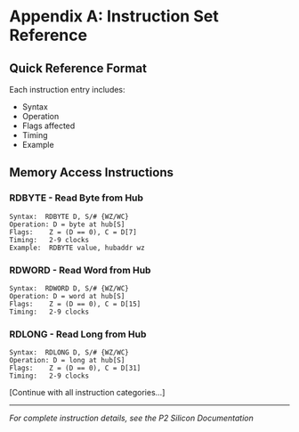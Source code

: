# Appendix A: Instruction Set Reference

## Quick Reference Format

Each instruction entry includes:
- Syntax
- Operation
- Flags affected
- Timing
- Example

## Memory Access Instructions

### RDBYTE - Read Byte from Hub
```
Syntax:  RDBYTE D, S/# {WZ/WC}
Operation: D = byte at hub[S]
Flags:    Z = (D == 0), C = D[7]
Timing:   2-9 clocks
Example:  RDBYTE value, hubaddr wz
```

### RDWORD - Read Word from Hub
```
Syntax:  RDWORD D, S/# {WZ/WC}
Operation: D = word at hub[S]
Flags:    Z = (D == 0), C = D[15]
Timing:   2-9 clocks
```

### RDLONG - Read Long from Hub
```
Syntax:  RDLONG D, S/# {WZ/WC}
Operation: D = long at hub[S]
Flags:    Z = (D == 0), C = D[31]
Timing:   2-9 clocks
```

[Continue with all instruction categories...]

---

*For complete instruction details, see the P2 Silicon Documentation*